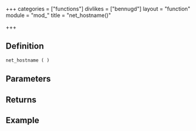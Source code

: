 +++
categories = ["functions"]
divlikes = ["bennugd"]
layout = "function"
module = "mod_"
title = "net_hostname()"

+++

## Definition

    net_hostname ( )

## Parameters

## Returns

## Example

